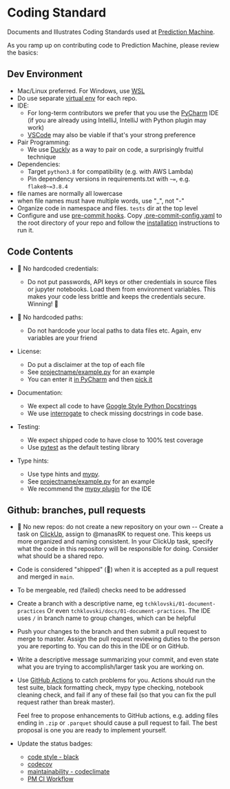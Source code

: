 # Coding Standard

Documents and Illustrates Coding Standards used at [Prediction Machine](https://predmachine.com).

As you ramp up on contributing code to Prediction Machine,
please review the basics:

## Dev Environment

* Mac/Linux preferred. For Windows, use [WSL](https://docs.microsoft.com/en-us/windows/wsl/install-win10)
* Do use separate [virtual env](https://docs.python.org/3/library/venv.html) for each repo.
* IDE:
  * For long-term contributors we prefer that you use the
  [PyCharm](https://www.jetbrains.com/pycharm/) IDE (if you are already
  using IntelliJ, IntelliJ with Python plugin may work)
  * [VSCode](https://code.visualstudio.com/) may also be viable if that's your strong preference
* Pair Programming:
  * We use [Duckly](https://duckly.com/tools/pycharm) as a way to pair on code,
    a surprisingly fruitful technique
* Dependencies:
  * Target `python3.8` for compatibility (e.g. with AWS Lambda)
  * Pin dependency versions in requirements.txt with `~=`, e.g. `flake8~=3.8.4`
* file names are normally all lowercase
* when file names must have multiple words, use "_", not "-"
* Organize code in namespace and files. `tests` dir at the top level
* Configure and use [pre-commit hooks](https://pre-commit.com/#plugins). Copy [.pre-commit-config.yaml](https://github.com/predictionmachine/pm-coding-template/blob/main/.pre-commit-config.yaml) to the root directory of your repo and follow the [installation](https://pre-commit.com/#installation) instructions to run it.

## Code Contents

* 🛑 No hardcoded credentials:
  * Do not put passwords, API keys or other credentials in source files or
  jupyter notebooks. Load them from environment variables. This makes your code
  less brittle and keeps the credentials secure. Winning! 🙌
* 🛑 No hardcoded paths:
  * Do not hardcode your local paths to data files etc. Again, env variables
  are your friend
* License:
  * Do put a disclaimer at the top of each file
  * See [projectname/example.py](https://github.com/predictionmachine/pm-coding-template/blob/main/projectname/example.py) for an example
  * You can enter it [in PyCharm](http://prntscr.com/1011gyr) and then [pick it](http://prntscr.com/1011fz5)

* Documentation:
  * We expect all code to have [Google Style Python Docstrings](https://sphinxcontrib-napoleon.readthedocs.io/en/latest/example_google.html#example-google)
  * We use [interrogate](https://interrogate.readthedocs.io/en/latest/) to check missing docstrings in code base.
* Testing:
  * We expect shipped code to have close to 100% test coverage
  * Use [pytest](https://docs.pytest.org/en/stable/) as the default testing library
* Type hints:
  * Use type hints and [mypy](https://mypy.readthedocs.io/en/stable/).
  * See [projectname/example.py](https://github.com/predictionmachine/pm-coding-template/blob/main/projectname/example.py) for an example
  * We recommend the [mypy plugin](https://plugins.jetbrains.com/plugin/11086-mypy) for the IDE

## Github: branches, pull requests

* 🛑 No new repos: do not create a new repository on your own -- Create a task on [ClickUp](https://app.clickup.com/login), assign to @manasRK to request one.
  This keeps us more organized and naming consistent. In your ClickUp task, specify what the code
  in this repository will be responsible for doing. Consider what should be a shared repo.
* Code is considered "shipped" (🎉) when it is accepted as a pull request and merged in `main`.
* To be mergeable, red (failed) checks need to be addressed
* Create a branch with a descriptive name, eg `tchklovski/01-document-practices`
  Or even `tchklovski/docs/01-document-practices`. The IDE uses `/` in branch
  name to group changes, which can be helpful
* Push your changes to the branch and then submit a pull request to merge to
  master. Assign the pull request reviewing duties to the person you are
  reporting to. You can do this in the IDE or on GitHub.
* Write a descriptive message summarizing your commit, and even state what
  you are trying to accomplish/larger task you are working on.
* Use [GitHub Actions](https://docs.github.com/en/actions) to catch problems for
  you. Actions should run the test suite, black formatting check, mypy type
  checking, notebook cleaning check, and fail if any of these fail (so that you
  can fix the pull request rather than break master).

  Feel free to propose enhancements to GitHub actions, e.g. adding files ending
  in `.zip` or `.parquet` should cause a pull request to fail. The best
  proposal is one you are ready to implement yourself.
* Update the status badges:
  <!-- see https://github.com/psf/black#show-your-style -->
  * [code style - black](https://github.com/psf/black)
  <!-- see https://app.codecov.io/gh/predictionmachine/event-tools/settings/badge -->
  * [codecov](https://about.codecov.io/product/feature/badges/)
  <!-- see https://codeclimate.com/repos/602750680b442f4c8d007eb0/badges-->
  * [maintainability - codeclimate](https://codeclimate.com/github/codeclimate/codeclimate/badges)
  <!-- see https://docs.github.com/en/actions/managing-workflow-runs/adding-a-workflow-status-badge -->
  * [PM CI Workflow](https://github.com/predictionmachine/pm-coding-template/actions/workflows/pm-gh-actions.yml)
